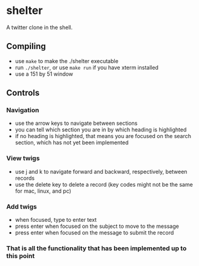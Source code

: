 shelter
======

A twitter clone in the shell.

## Compiling
* use `make` to make the ./shelter executable
* run `./shelter`, or use `make run` if you have xterm installed
* use a 151 by 51 window

## Controls

### Navigation
* use the arrow keys to navigate between sections
* you can tell which section you are in by which heading is highlighted
* if no heading is highlighted, that means you are focused on the search section, which has not yet been implemented

### View twigs
* use j and k to navigate forward and backward, respectively, between records
* use the delete key to delete a record (key codes might not be the same for mac, linux, and pc)

### Add twigs
* when focused, type to enter text
* press enter when focused on the subject to move to the message
* press enter when focused on the message to submit the record

### That is all the functionality that has been implemented up to this point
